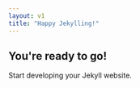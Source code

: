 ```yaml
---
layout: v1
title: "Happy Jekylling!"
---
```


## You're ready to go!

Start developing your Jekyll website.
